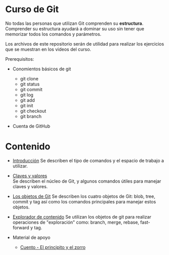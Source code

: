 # Curso de Git

No todas las personas que utilizan Git comprenden su **estructura**. Comprender su estructura ayudará a dominar su uso sin tener que memorizar todos los comandos y parámetros.

Los archivos de este repositorio serán de utilidad para realizar los ejercicios que se muestran en los videos del curso.

Prerequisitos:

- Conomientos básicos de git
	- git clone
	- git status
	- git commit 
	- git log
	- git add 
	- git init
	- git checkout
	- git branch

- Cuenta de GitHub 

# Contenido

- [Introducción](1_introduccion.md#1-estructura-de-git)
	Se describen el tipo de comandos y el espacio de trabajo a utilizar.
		
- [Claves y valores](2_claves_y_valores.md#1-claves-y-valores)	
	Se describen el núcleo de Git, y algunos comandos útiles para manejar claves y valores.
- [Los objetos de Git](3_los_objetos_de_git.md#3-los-objetos-de-git)
	Se describen los cuatro objetos de Git: blob, tree, commit y tag así como los comandos principales para manejar estos objetos.

- [Explorador de contenido](4_explorador_de_contenido.md#2-explorador-de-contenido)
Se utilizan los objetos de git para realizar operaciones de "exploración" como: branch, merge, rebase, fast-forward y tag.
 
- Material de apoyo
	- [Cuento - El principito y el zorro](cuento/el_principito_y_el_zorro.md#el-principito-y-el-zorro)